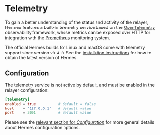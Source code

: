 # Telemetry

To gain a better understanding of the status and activity of the relayer,
Hermes features a built-in telemetry service based on the [OpenTelemetry][opentelemetry] observability framework,
whose metrics can be exposed over HTTP for integration with the [Prometheus][prometheus] monitoring system.

The official Hermes builds for Linux and macOS come with telemetry support since version `v0.4.0`.
See the [installation instructions][installation] for how to obtain the latest version of Hermes.

[installation]: installation.html#install-the-relayer
[opentelemetry]: https://opentelemetry.io
[prometheus]: https://prometheus.io

## Configuration

The telemetry service is not active by default, and must be enabled in the relayer configuration:

```toml
[telemetry]
enabled = true          # default = false
host    = '127.0.0.1'   # default value
port    = 3001          # default value
```

Please see the [relevant section for *Configuration*](./config.md) for more general details about Hermes configuration options.